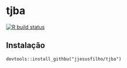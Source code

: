 
<!-- README.md is generated from README.Rmd. Please edit that file -->

# tjba

<!-- badges: start -->

[![R build
status](https://github.com/jjesusfilho/tjba/workflows/R-CMD-check/badge.svg)](https://github.com/jjesusfilho/tjba/actions)
<!-- badges: end -->

## Instalação

    devtools::install_githbu("jjesusfilho/tjba")
